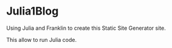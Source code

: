 # Julia1Blog
Using Julia  and Franklin to create this Static Site Generator site.

This allow to run Julia code.
